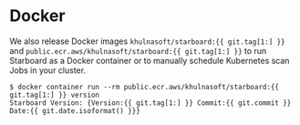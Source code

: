 # Docker

We also release Docker images `khulnasoft/starboard:{{ git.tag[1:] }}` and
`public.ecr.aws/khulnasoft/starboard:{{ git.tag[1:] }}` to run Starboard as a Docker container or to manually
schedule Kubernetes scan Jobs in your cluster.

```console
$ docker container run --rm public.ecr.aws/khulnasoft/starboard:{{ git.tag[1:] }} version
Starboard Version: {Version:{{ git.tag[1:] }} Commit:{{ git.commit }} Date:{{ git.date.isoformat() }}}
```
